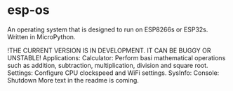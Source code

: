 # esp-os
An operating system that is designed to run on ESP8266s or ESP32s. Written in MicroPython.

!THE CURRENT VERSION IS IN DEVELOPMENT. IT CAN BE BUGGY OR UNSTABLE!
Applications:
Calculator: Perform basi mathematical operations such as addition, subtraction, multiplication, division and square root.
Settings: Configure CPU clockspeed and WiFi settings.
SysInfo:
Console:
Shutdown
More text in the readme is coming.
